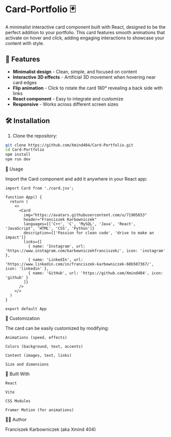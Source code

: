 # Card-Portfolio 🃏

A minimalist interactive card component built with React, designed to be the perfect addition to your portfolio. This card features smooth animations that activate on hover and click, adding engaging interactions to showcase your content with style.

## 🚀 Features

- **Minimalist design** - Clean, simple, and focused on content
- **Interactive 3D effects** - Artificial 3D movement when hovering near card edges
- **Flip animation** - Click to rotate the card 180° revealing a back side with links
- **React component** - Easy to integrate and customize
- **Responsive** - Works across different screen sizes

## 🛠️ Installation

1. Clone the repository:
```bash
git clone https://github.com/Xmind404/Card-Portfolio.git
cd Card-Portfolio
npm install
npm run dev
```


🧩 Usage

Import the Card component and add it anywhere in your React app:

```React
import Card from './card.jsx';

function App() {
  return (
    <>
      <Card 
        img="https://avatars.githubusercontent.com/u/71905653"
        header="Franciszek Karbowniczek"
        languages={['C++', 'C', 'MySQL', 'Java', 'React', 'JavaScript', 'HTML', 'CSS', 'Python']}
        description={['Passion for clean code', 'drive to make an impact']}
        links={[
          { name: 'Instagram', url: 'https://www.instagram.com/karbowniczekfranciszek/', icon: 'instagram' },
          { name: 'LinkedIn', url: 'https://www.linkedin.com/in/franciszek-karbowniczek-60b507367/', icon: 'linkedin' },
          { name: 'GitHub', url: 'https://github.com/Xmind404', icon: 'github' }
        ]}
      />
    </>
  )
}

export default App
```


🎨 Customization

The card can be easily customized by modifying:

    Animations (speed, effects)

    Colors (background, text, accents)

    Content (images, text, links)

    Size and dimensions


🔧 Built With

    React

    Vite

    CSS Modules

    Framer Motion (for animations)

    
👨‍💻 Author

Franciszek Karbowniczek (aka Xmind 404)
